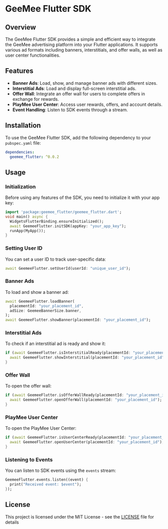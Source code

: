 # GeeMee Flutter SDK

## Overview
The GeeMee Flutter SDK provides a simple and efficient way to integrate the GeeMee advertising platform into your Flutter applications. It supports various ad formats including banners, interstitials, and offer walls, as well as user center functionalities.

## Features
- **Banner Ads**: Load, show, and manage banner ads with different sizes.
- **Interstitial Ads**: Load and display full-screen interstitial ads.
- **Offer Wall**: Integrate an offer wall for users to complete offers in exchange for rewards.
- **PlayMee User Center**: Access user rewards, offers, and account details.  
- **Event Handling**: Listen to SDK events through a stream.

## Installation
To use the GeeMee Flutter SDK, add the following dependency to your `pubspec.yaml` file:
```yaml
dependencies:
  geemee_flutter: ^0.0.2
```

## Usage
### Initialization
Before using any features of the SDK, you need to initialize it with your app key:
```dart
import 'package:geemee_flutter/geemee_flutter.dart';
void main() async {
  WidgetsFlutterBinding.ensureInitialized();
  await GeemeeFlutter.initSDK(appKey: "your_app_key");
  runApp(MyApp());
}
```

### Setting User ID
You can set a user ID to track user-specific data:
```dart
await GeemeeFlutter.setUserId(userId: "unique_user_id");
```

### Banner Ads
To load and show a banner ad:
```dart
await GeemeeFlutter.loadBanner(
  placementId: "your_placement_id",
  adSize: GeemeeBannerSize.banner,
);
await GeemeeFlutter.showBanner(placementId: "your_placement_id");
```

### Interstitial Ads
To check if an interstitial ad is ready and show it:
```dart
if (await GeemeeFlutter.isInterstitialReady(placementId: "your_placement_id")) {
  await GeemeeFlutter.showInterstitial(placementId: "your_placement_id");
}
```

### Offer Wall
To open the offer wall:
```dart
if (await GeemeeFlutter.isOfferWallReady(placementId: "your_placement_id")) {
  await GeemeeFlutter.openOfferWall(placementId: "your_placement_id");
}
```

### PlayMee User Center
To open the PlayMee User Center:
```dart
if (await GeemeeFlutter.isUserCenterReady(placementId: "your_placement_id")) {
  await GeemeeFlutter.openUserCenter(placementId: "your_placement_id");
} 
```

### Listening to Events
You can listen to SDK events using the `events` stream:
```dart
GeemeeFlutter.events.listen((event) {
  print("Received event: $event");
});
```

## License
This project is licensed under the MIT License - see the [LICENSE](LICENSE) file for details

